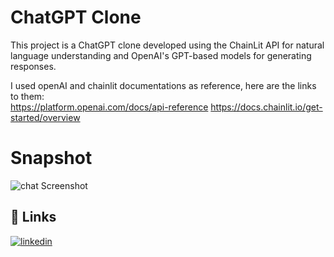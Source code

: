 
# ChatGPT Clone



This project is a ChatGPT clone developed using the ChainLit API for natural language understanding and OpenAI's GPT-based models for generating responses. 

I used openAI and chainlit documentations as reference, here are the links to them:\
https://platform.openai.com/docs/api-reference
https://docs.chainlit.io/get-started/overview
# Snapshot
![chat Screenshot](https://github.com/ChayanBhansali/LLM/blob/main/chat.png)
## 🔗 Links


[![linkedin](https://img.shields.io/badge/linkedin-0A66C2?style=for-the-badge&logo=linkedin&logoColor=white)](www.linkedin.com/in/cbhansali)


